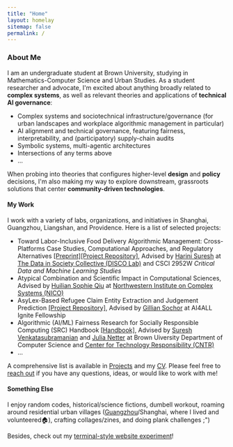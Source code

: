 ```yaml
---
title: "Home"
layout: homelay
sitemap: false
permalink: /
---
```


### About Me

I am an undergraduate student at Brown University, studying in Mathematics-Computer Science and Urban Studies. As a student researcher and advocate, I'm excited about anything broadly related to **complex systems**, as well as relevant theories and applications of **technical AI governance**: 
- Complex systems and sociotechnical infrastructure/governance (for urban landscapes and workplace algorithmic management in particular)
- AI alignment and technical governance, featuring fairness, interpretability, and (participatory) supply-chain audits
- Symbolic systems, multi-agentic architectures
- Intersections of any terms above
- ...

When probing into theories that configures higher-level **design** and **policy** decisions, I'm also making my way to explore downstream, grassroots solutions that center **community-driven technologies**. 
   


#### My Work

I work with a variety of labs, organizations, and initiatives in Shanghai, Guangzhou, Liangshan, and Providence. Here is a list of selected projects: 
- Toward Labor-Inclusive Food Delivery Algorithmic Management: Cross-Platforms Case Studies, Computational Approaches, and Regulatory Alternatives [[Preprint]]()[[Project Repository]](https://github.com/jiayiw005/delivery-alg-simulation), Advised by [Harini Suresh](https://harinisuresh.com/) at [The Data in Society Collective (DISCO Lab)](https://discolab.cs.brown.edu/) and CSCI 2952W *Critical Data and Machine Learning Studies*
- Atypical Combination and Scientific Impact in Computational Sciences, Advised by [Huilian Sophie Qiu](https://www.sophiehsqq.com/index.html) at [Northwestern Institute on Complex Systems (NICO)](https://www.nico.northwestern.edu/)
- AsyLex-Based Refugee Claim Entity Extraction and Judgement Prediction [[Project Repository]](https://github.com/jiayiw005/refugee-claim-classifier), Advised by [Gillian Sochor](https://theorg.com/org/ai4all/org-chart/gillian-sochor) at AI4ALL Ignite Fellowship
- Algorithmic (AI/ML) Fairness Research for Socially Responsible Computing (SRC) Handbook [[Handbook]](https://srch.cs.brown.edu), Advised by [Suresh Venkatasubramanian](https://dsi.brown.edu/people/suresh-venkatasubramanian) and [Julia Netter](http://www.julianetter.de/) at Brown Uiversity Department of Computer Science and [Center for Technology Responsibility (CNTR)](https://cntr.brown.edu/)
- ...

A comprehensive list is available in [Projects](https://jiayiw005.github.io/projects/) and my [CV](https://jiayiw005.github.io/cv/cv.pdf). Please feel free to [reach out](mailto:jiayi_wu4@brown.edu) if you have any questions, ideas, or would like to work with me! 

#### Something Else

I enjoy random codes, historical/science fictions, dumbell workout, roaming around residential urban villages ([Guangzhou](https://earth.google.com/earth/d/1YTg7TO4ODp5iSL_rj1xVqPlo7tOaysCh?usp=sharing)/Shanghai, where I lived and volunteered🏠), crafting collages/zines, and doing plank challenges ;")

Besides, check out my [terminal-style website experiment]()! 